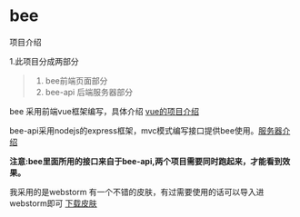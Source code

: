 # bee

项目介绍

1.此项目分成两部分
> 1. bee前端页面部分
> 2. bee-api 后端服务器部分

bee 采用前端vue框架编写，具体介绍 [vue的项目介绍](https://github.com/hpstream/bee/tree/master/bee/bee)


bee-api采用nodejs的express框架，mvc模式编写接口提供bee使用。[服务器介绍](https://github.com/hpstream/bee/tree/master/bee/bee-api)

**注意:bee里面所用的接口来自于bee-api,两个项目需要同时跑起来，才能看到效果。**

我采用的是webstorm 有一个不错的皮肤，有过需要使用的话可以导入进webstorm即可
<a href='https://github.com/hpstream/bee/blob/master/settings.jar'>下载皮肤</a>

